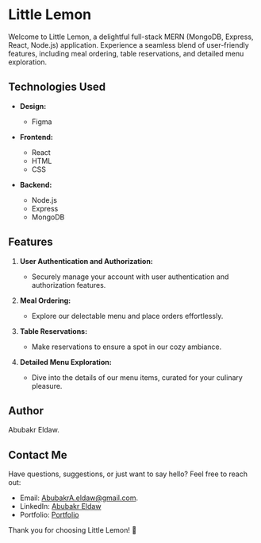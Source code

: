 # Little Lemon

Welcome to Little Lemon, a delightful full-stack MERN (MongoDB, Express, React, Node.js) application. Experience a seamless blend of user-friendly features, including meal ordering, table reservations, and detailed menu exploration.

## Technologies Used
- **Design:**
  - Figma

- **Frontend:**
  - React
  - HTML
  - CSS

- **Backend:**
  - Node.js
  - Express
  - MongoDB

## Features
1. **User Authentication and Authorization:**
   - Securely manage your account with user authentication and authorization features.

2. **Meal Ordering:**
   - Explore our delectable menu and place orders effortlessly.

3. **Table Reservations:**
   - Make reservations to ensure a spot in our cozy ambiance.

4. **Detailed Menu Exploration:**
   - Dive into the details of our menu items, curated for your culinary pleasure.

## Author
Abubakr Eldaw.

## Contact Me
Have questions, suggestions, or just want to say hello? Feel free to reach out:

- Email: AbubakrA.eldaw@gmail.com.
- LinkedIn: [Abubakr Eldaw](https://www.linkedin.com/in/abubakr-eldaw/)
- Portfolio: [Portfolio](https://portfolio-kfwr.onrender.com/)

Thank you for choosing Little Lemon! 🍋
